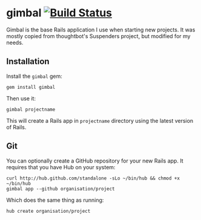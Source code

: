 # gimbal [![Build Status](https://travis-ci.org/pacso/gimbal.svg?branch=master)](https://travis-ci.org/pacso/gimbal)

Gimbal is the base Rails application I use when starting new projects. It was mostly copied from thoughtbot's Suspenders project, but modified for my needs.

## Installation

Install the `gimbal` gem:

    gem install gimbal

Then use it:

    gimbal projectname

This will create a Rails app in `projectname` directory using the latest version of Rails.

## Git

You can optionally create a GitHub repository for your new Rails app. It requires that you have Hub on your system:

    curl http://hub.github.com/standalone -sLo ~/bin/hub && chmod +x ~/bin/hub
    gimbal app --github organisation/project

Which does the same thing as running:

    hub create organisation/project
